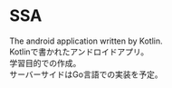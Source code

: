 # SSA

The android application written by Kotlin.  
Kotlinで書かれたアンドロイドアプリ。  
学習目的での作成。  
サーバーサイドはGo言語での実装を予定。  
